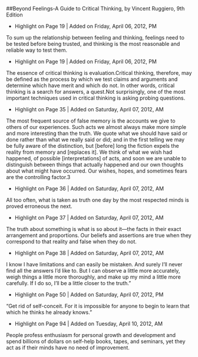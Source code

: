##Beyond Feelings-A Guide to Critical Thinking, by Vincent Ruggiero, 9th Edition


- Highlight on Page 19 | Added on Friday, April 06, 2012, PM

To sum up the relationship between feeling and thinking, feelings need to be tested before being trusted, and thinking is the most reasonable and reliable way to test them.



- Highlight on Page 19 | Added on Friday, April 06, 2012, PM

The essence of critical thinking is evaluation.Critical thinking, therefore, may be defined as the process by which we test claims and arguments and determine which have merit and which do not. In other words, critical thinking is a search for answers, a quest.Not surprisingly, one of the most important techniques used in critical thinking is asking probing questions.



- Highlight on Page 35 | Added on Saturday, April 07, 2012, AM

The most frequent source of false memory is the accounts we give to others of our experiences. Such acts we almost always make more simple and more interesting than the truth. We quote what we should have said or done rather than what we really said or did; and in the first telling we may be fully aware of the distinction, but [before] long the fiction expels the reality from memory and [replaces it]. We think of what we wish had happened, of possible [interpretations] of acts, and soon we are unable to distinguish between things that actually happened and our own thoughts about what might have occurred. Our wishes, hopes, and sometimes fears are the controlling factor.3



- Highlight on Page 36 | Added on Saturday, April 07, 2012, AM

All too often, what is taken as truth one day by the most respected minds is proved erroneous the next.



- Highlight on Page 37 | Added on Saturday, April 07, 2012, AM

The truth about something is what is so about it—the facts in their exact arrangement and proportions. Our beliefs and assertions are true when they correspond to that reality and false when they do not.



- Highlight on Page 38 | Added on Saturday, April 07, 2012, AM

I know I have limitations and can easily be mistaken. And surely I’ll never find all the answers I’d like to. But I can observe a little more accurately, weigh things a little more thoroughly, and make up my mind a little more carefully. If I do so, I’ll be a little closer to the truth.”



- Highlight on Page 50 | Added on Saturday, April 07, 2012, PM

“Get rid of self-conceit. For it is impossible for anyone to begin to learn that which he thinks he already knows.”



- Highlight on Page 94 | Added on Tuesday, April 10, 2012, AM

People profess enthusiasm for personal growth and development and spend billions of dollars on self-help books, tapes, and seminars, yet they act as if their minds have no need of improvement.


